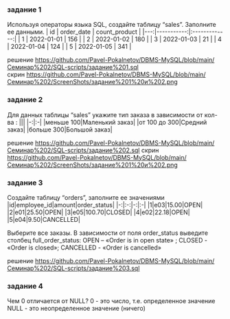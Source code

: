 ### задание 1
Используя операторы языка SQL, 
создайте таблицу “sales”. Заполните ее данными.
| id | order_date | count_product |
|---:|-----------:|:-------------:|
| 1  | 2022-01-01 | 156           |
| 2  | 2022-01-02 | 180           |
| 3  | 2022-01-03 | 21            |
| 4  | 2022-01-04 | 124           |
| 5  | 2022-01-05 | 341           |

решение https://github.com/Pavel-Pokalnetov/DBMS-MySQL/blob/main/Семинар%202/SQL-scripts/задание%201.sql  
скрин https://github.com/Pavel-Pokalnetov/DBMS-MySQL/blob/main/Семинар%202/ScreenShots/задание%201%20и%202.png

### задание 2
Для данных таблицы “sales” укажите тип заказа в зависимости от кол-ва : 
|||
|-:|:-|
|меньше 100|Маленький заказ|
|от 100 до 300|Средний заказ|
|больше 300|Большой заказ|

решение https://github.com/Pavel-Pokalnetov/DBMS-MySQL/blob/main/Семинар%202/SQL-scripts/задание%202.sql
скрин https://github.com/Pavel-Pokalnetov/DBMS-MySQL/blob/main/Семинар%202/ScreenShots/задание%201%20и%202.png

### задание 3
Создайте таблицу “orders”, заполните ее значениями
|id|employee_id|amount|order_status|
|-:|:-:|-:|:-|
|1|e03|15.00|OPEN|
|2|e01|25.50|OPEN|
|3|e05|100.70|CLOSED|
|4|e02|22.18|OPEN|
|5|e04|9.50|CANCELLED|

Выберите все заказы. В зависимости от поля order_status выведите столбец full_order_status:
OPEN – «Order is in open state» ; CLOSED - «Order is closed»; CANCELLED -  «Order is cancelled»

решение https://github.com/Pavel-Pokalnetov/DBMS-MySQL/blob/main/Семинар%202/SQL-scripts/задание%203.sql

### задание 4
Чем 0 отличается от NULL?
0 - это число, т.е. определенное значение
NULL - это неопределенное значение (ничего) 

